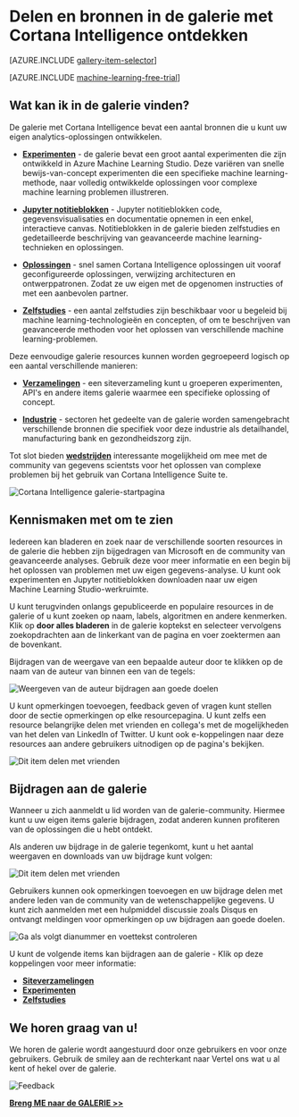 <properties
    pageTitle="Cortana Intelligence galerie | Microsoft Azure"
    description="Delen en u ontdekt analytics-bronnen en meer in de galerie met Cortana Intelligence. Leer van anderen en brengt u uw eigen bijdragen aan de community."
    services="machine-learning"
    documentationCenter=""
    authors="garyericson"
    manager="jhubbard"
    editor="cgronlun"/>

<tags
    ms.service="machine-learning"
    ms.workload="data-services"
    ms.tgt_pltfrm="na"
    ms.devlang="na"
    ms.topic="article"
    ms.date="10/13/2016"
    ms.author="roopalik;garye"/>


# <a name="share-and-discover-resources-in-the-cortana-intelligence-gallery"></a>Delen en bronnen in de galerie met Cortana Intelligence ontdekken

[AZURE.INCLUDE [gallery-item-selector](../../includes/machine-learning-gallery-item-selector.md)]

<!-- separating these 2 includes -->

[AZURE.INCLUDE [machine-learning-free-trial](../../includes/machine-learning-free-trial.md)]

## <a name="what-can-i-find-in-the-gallery"></a>Wat kan ik in de galerie vinden?

De galerie met Cortana Intelligence bevat een aantal bronnen die u kunt uw eigen analytics-oplossingen ontwikkelen.

- **[Experimenten](machine-learning-gallery-experiments.md)** - de galerie bevat een groot aantal experimenten die zijn ontwikkeld in Azure Machine Learning Studio. Deze variëren van snelle bewijs-van-concept experimenten die een specifieke machine learning-methode, naar volledig ontwikkelde oplossingen voor complexe machine learning problemen illustreren.

- **[Jupyter notitieblokken](machine-learning-gallery-jupyter-notebooks.md)** - Jupyter notitieblokken code, gegevensvisualisaties en documentatie opnemen in een enkel, interactieve canvas.
Notitieblokken in de galerie bieden zelfstudies en gedetailleerde beschrijving van geavanceerde machine learning-technieken en oplossingen.

<!--
- **[Machine Learning APIs](https://machine-learning-gallery-apis.md)** - An experiment developed in Azure Machine Learning can be launched as a web service so that the analytics model can be accessed by others through a set of REST APIs. A variety of these APIs are available in the Gallery, such as a product recommendation engine or cloud-based face and speech recognition.
-->

-  **[Oplossingen](machine-learning-gallery-solutions.md)** - snel samen Cortana Intelligence oplossingen uit vooraf geconfigureerde oplossingen, verwijzing architecturen en ontwerppatronen. Zodat ze uw eigen met de opgenomen instructies of met een aanbevolen partner.

- **[Zelfstudies](machine-learning-gallery-tutorials.md)** - een aantal zelfstudies zijn beschikbaar voor u begeleid bij machine learning-technologieën en concepten, of om te beschrijven van geavanceerde methoden voor het oplossen van verschillende machine learning-problemen.

Deze eenvoudige galerie resources kunnen worden gegroepeerd logisch op een aantal verschillende manieren:

- **[Verzamelingen](machine-learning-gallery-collections.md)** - een siteverzameling kunt u groeperen experimenten, API's en andere items galerie waarmee een specifieke oplossing of concept.

- **[Industrie](machine-learning-gallery-industries.md)** - sectoren het gedeelte van de galerie worden samengebracht verschillende bronnen die specifiek voor deze industrie als detailhandel, manufacturing bank en gezondheidszorg zijn.

Tot slot bieden **[wedstrijden](machine-learning-gallery-competitions.md)** interessante mogelijkheid om mee met de community van gegevens scientsts voor het oplossen van complexe problemen bij het gebruik van Cortana Intelligence Suite te.

![Cortana Intelligence galerie-startpagina](media\machine-learning-gallery-how-to-use-contribute-publish\gallery-home-page.png)

## <a name="discover-and-learn"></a>Kennismaken met om te zien

Iedereen kan bladeren en zoek naar de verschillende soorten resources in de galerie die hebben zijn bijgedragen van Microsoft en de community van geavanceerde analyses.
Gebruik deze voor meer informatie en een begin bij het oplossen van problemen met uw eigen gegevens-analyse.
U kunt ook experimenten en Jupyter notitieblokken downloaden naar uw eigen Machine Learning Studio-werkruimte.

U kunt terugvinden onlangs gepubliceerde en populaire resources in de galerie of u kunt zoeken op naam, labels, algoritmen en andere kenmerken.
Klik op **door alles bladeren** in de galerie koptekst en selecteer vervolgens zoekopdrachten aan de linkerkant van de pagina en voer zoektermen aan de bovenkant.

Bijdragen van de weergave van een bepaalde auteur door te klikken op de naam van de auteur van binnen een van de tegels:

![Weergeven van de auteur bijdragen aan goede doelen](media\machine-learning-gallery-how-to-use-contribute-publish\view-by-author.png)


U kunt opmerkingen toevoegen, feedback geven of vragen kunt stellen door de sectie opmerkingen op elke resourcepagina.
U kunt zelfs een resource belangrijke delen met vrienden en collega's met de mogelijkheden van het delen van LinkedIn of Twitter.
U kunt ook e-koppelingen naar deze resources aan andere gebruikers uitnodigen op de pagina's bekijken.

![Dit item delen met vrienden](media\machine-learning-gallery-how-to-use-contribute-publish\comment-and-share.png)


## <a name="contribute-to-the-gallery"></a>Bijdragen aan de galerie

Wanneer u zich aanmeldt u lid worden van de galerie-community. Hiermee kunt u uw eigen items galerie bijdragen, zodat anderen kunnen profiteren van de oplossingen die u hebt ontdekt.

Als anderen uw bijdrage in de galerie tegenkomt, kunt u het aantal weergaven en downloads van uw bijdrage kunt volgen:

![Dit item delen met vrienden](media\machine-learning-gallery-how-to-use-contribute-publish\view-and-download-counts.png)

Gebruikers kunnen ook opmerkingen toevoegen en uw bijdrage delen met andere leden van de community van de wetenschappelijke gegevens.
U kunt zich aanmelden met een hulpmiddel discussie zoals Disqus en ontvangt meldingen voor opmerkingen op uw bijdragen aan goede doelen.

![Ga als volgt dianummer en voettekst controleren](media\machine-learning-gallery-how-to-use-contribute-publish\follow-comments.png)

U kunt de volgende items kan bijdragen aan de galerie - Klik op deze koppelingen voor meer informatie:

- **[Siteverzamelingen](machine-learning-gallery-collections.md#contribute)**
- **[Experimenten](machine-learning-gallery-experiments.md#contribute)**
- **[Zelfstudies](machine-learning-gallery-tutorials.md#contribute)**


## <a name="we-want-to-hear-from-you"></a>We horen graag van u!
We horen de galerie wordt aangestuurd door onze gebruikers en voor onze gebruikers. Gebruik de smiley aan de rechterkant naar Vertel ons wat u al kent of hekel over de galerie.  

![Feedback](./media/machine-learning-gallery-how-to-use-contribute-publish/feedback.png)


**[Breng ME naar de GALERIE >>](http://gallery.cortanaintelligence.com)**
